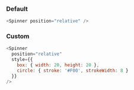 ### Default
```js
<Spinner position="relative" />
```

### Custom
```js
<Spinner
  position="relative"
  style={{
    box: { width: 20, height: 20 },
    circle: { stroke: '#F00', strokeWidth: 8 }
  }}
/>
```
